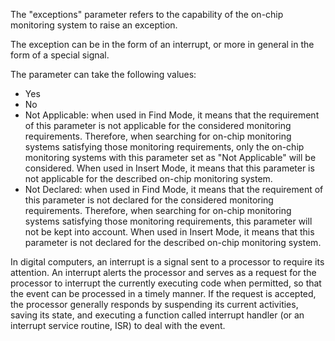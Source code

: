 The "exceptions" parameter refers to the capability of the on-chip monitoring system to raise an exception.

The exception can be in the form of an interrupt, or more in general in the form of a special signal.

The parameter can take the following values: 
- Yes
- No
- Not Applicable: when used in Find Mode, it means that the requirement of this parameter is not applicable for the considered monitoring requirements. Therefore, when searching for on-chip monitoring systems satisfying those monitoring requirements, only the on-chip monitoring systems with this parameter set as "Not Applicable" will be considered. When used in Insert Mode, it means that this parameter is not applicable for the described on-chip monitoring system.
- Not Declared: when used in Find Mode, it means that the requirement of this parameter is not declared for the considered monitoring requirements. Therefore, when searching for on-chip monitoring systems satisfying those monitoring requirements, this parameter will not be kept into account. When used in Insert Mode, it means that this parameter is not declared for the described on-chip monitoring system.

In digital computers, an interrupt is a signal sent to a processor to require its attention. An interrupt alerts the processor and serves as a request for the processor to interrupt the currently executing code when permitted, so that the event can be processed in a timely manner. If the request is accepted, the processor generally responds by suspending its current activities, saving its state, and executing a function called interrupt handler (or an interrupt service routine, ISR) to deal with the event.
 
